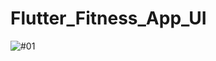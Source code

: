 # Flutter_Fitness_App_UI

![#01](https://github.com/hwb06/Flutter_Fitness_App_UI/blob/main/assets/Project%20Showcase/01.jpg) 
